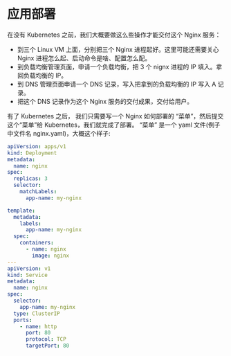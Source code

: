 # 应用部署

在没有 Kubernetes 之前，我们大概要做这么些操作才能交付这个 Nginx 服务：

- 到三个 Linux VM 上面，分别把三个 Nginx 进程起好。这里可能还需要关心 Nginx 进程怎么起、启动命令是啥、配置怎么配。
- 到负载均衡管理页面，申请一个负载均衡，把 3 个 nignx 进程的 IP 填入。拿回负载均衡的 IP。
- 到 DNS 管理页面申请一个 DNS 记录，写入把拿到的负载均衡的 IP 写入 A 记录。
- 把这个 DNS 记录作为这个 Nginx 服务的交付成果，交付给用户。

有了 Kubernetes 之后， 我们只需要写一个 Nginx 如何部署的 “菜单”，然后提交这个“菜单”给 Kubernetes，我们就完成了部署。 “菜单” 是一个 yaml 文件(例子中文件名 nginx.yaml)，大概这个样子:

```yaml
apiVersion: apps/v1
kind: Deployment
metadata:
  name: nginx
spec:
  replicas: 3
  selector:
    matchLabels:
      app-name: my-nginx

template:
  metadata:
    labels:
      app-name: my-nginx
  spec:
    containers:
      - name: nginx
        image: nginx
---
apiVersion: v1
kind: Service
metadata:
  name: nginx
spec:
  selector:
    app-name: my-nginx
  type: ClusterIP
  ports:
    - name: http
      port: 80
      protocol: TCP
      targetPort: 80
```

